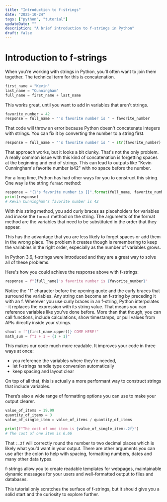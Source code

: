 ```yaml
---
title: "Introduction to f-strings"
date: "2025-10-24"
tags: ["python", "tutorial"]
updateDate: ""
description: "A brief introduction to f-strings in Python"
draft: false
---
```


# Introduction to f-strings

When you're working with strings in Python, you'll often want to join them together. The technical term for this is concatenation.

```python
first_name = "Kevin"
last_name = "Cunningham"
full_name = first_name + last_name
```

This works great, until you want to add in variables that aren't strings.

```python
favorite_number = 42
response = full_name + "'s favorite number is " + favorite_number
```

That code will throw an error because Python doesn't concatenate integers with strings. You can fix it by converting the number to a string first.

```python
response = full_name + "'s favorite number is " + str(favorite_number)
```

That approach works, but it looks a bit clunky. That's not the only problem. A really common issue with this kind of concatenation is forgetting spaces at the beginning and end of strings. This can lead to outputs like "Kevin Cunningham's favorite number is42" with no space before the number.

For a long time, Python has had other ways for you to construct this string. One way is the string `format` method:

```python
response = "{}'s favorite number is {}".format(full_name, favorite_number)
print(response)
# Kevin Cunningham's favorite number is 42
```

With this string method, you add curly braces as placeholders for variables and invoke the `format` method on the string. The arguments of the format method are the variables that need to be substituted in the order that they appear.

This has the advantage that you are less likely to forget spaces or add them in the wrong place. The problem it creates though is remembering to keep the variables in the right order, especially as the number of variables grows.

In Python 3.6, f-strings were introduced and they are a great way to solve all of these problems.

Here's how you could achieve the response above with f-strings:

```python
response = f"{full_name}'s favorite number is {favorite_number}"
```

Notice the "f" character before the opening quote and the curly braces that surround the variables. Any string can become an f-string by preceding it with an f. Wherever you use curly braces in an f-string, Python interpolates - it replaces the expression with its string value. That means you can reference variables like you've done before. More than that though, you can call functions, include calculations, show timestamps, or pull values from APIs directly inside your strings.

```python
shout = f"{first_name.upper()} COME HERE!"
math_sum = f"1 + 1 = {1 + 1}"
```

This makes our code much more readable. It improves your code in three ways at once: 

- you reference the variables where they're needed, 
- let f-strings handle type conversion automatically
- keep spacing and layout clear


On top of all that, this is actually a more performant way to construct strings that include variables. 

There’s also a wide range of formatting options you can use to make your output clearer.

```python
value_of_items = 19.99
quantity_of_items = 3
value_of_single_item = value_of_items / quantity_of_items

print(f"The cost of one item is {value_of_single_item:.2f}")
# The cost of one item is 6.66
```

That `:.2f` will correctly round the number to two decimal places which is likely what you’d want in your output. There are other arguments you can use after the colon to help with spacing, formatting numbers, dates and many other data types.


f-strings allow you to create readable templates for webpages, maintainable dynamic messages for your users and well-formatted output to files and databases.

This tutorial only scratches the surface of f-strings, but it should give you a solid start and the curiosity to explore further.